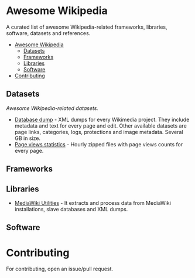 # Awesome Wikipedia

A curated list of awesome Wikipedia-related frameworks, libraries, software, datasets and references.

- [Awesome Wikipedia](#awesome-wikipedia)
    - [Datasets](#datasets)
    - [Frameworks](#frameworks)
    - [Libraries](#libraries)
    - [Software](#software)
- [Contributing](#contributing)

## Datasets

*Awesome Wikipedia-related datasets.*

* [Database dump](http://dumps.wikimedia.org/backup-index.html) - XML dumps for every Wikimedia project. They include metadata and text for every page and edit. Other available datasets are page links, categories, logs, protections and image metadata. Several GB in size.
* [Page views statistics](http://dumps.wikimedia.org/other/pagecounts-raw/) - Hourly zipped files with page views counts for every page.

## Frameworks


## Libraries

* [MediaWiki Utilities](https://github.com/halfak/Mediawiki-Utilities) - It extracts and process data from MediaWiki installations, slave databases and XML dumps.

## Software


# Contributing

For contributing, open an issue/pull request.
